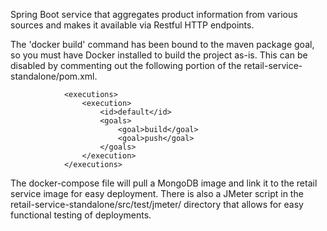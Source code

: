 Spring Boot service that aggregates product information from various sources and makes it available via Restful HTTP endpoints. 

The 'docker build' command has been bound to the maven package goal, so you must have Docker installed to build the
project as-is. This can be disabled by commenting out the following portion of the retail-service-standalone/pom.xml.
                
                <executions>
                    <execution>
                        <id>default</id>
                        <goals>
                            <goal>build</goal>
                            <goal>push</goal>
                        </goals>
                    </execution>
                </executions>
                
The docker-compose file will pull a MongoDB image and link it to the retail service image for easy deployment. There is
also a JMeter script in the retail-service-standalone/src/test/jmeter/ directory that allows for easy functional testing
of deployments.
